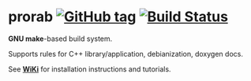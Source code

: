 # prorab [![GitHub tag](https://img.shields.io/github/tag/igagis/prorab.svg)]() [![Build Status](https://travis-ci.org/igagis/prorab.svg?branch=master)](https://travis-ci.org/igagis/prorab)

**GNU make**-based build system.

Supports rules for C++ library/application, debianization, doxygen docs.

See **[WiKi](wiki/HomePage.md)** for installation instructions and tutorials.
